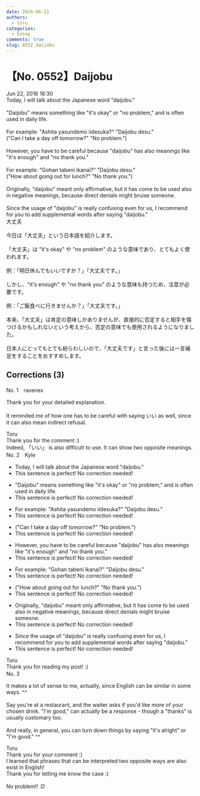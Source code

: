 ```yaml
---
date: 2016-06-22
authors:
  - toru
categories:
  - Essay
comments: true
slug: 0552_daijobu
---
```


# 【No. 0552】Daijobu
<div class="date">Jun 22, 2016 16:30</div>
<div id="post"><div id="body_show_ori">
Today, I will talk about the Japanese word "daijobu."<br/><br/>"Daijobu" means something like "it's okay" or "no problem," and is often used in daily life.<br/><br/>For example: "Ashita yasundemo iidesuka?" "Daijobu desu."<br/>("Can I take a day off tomorrow?" "No problem.")<br/><br/>However, you have to be careful because "daijobu" has also meanings like "it's enough" and "no thank you."<br/><br/>For example: "Gohan tabeni ikanai?" "Daijobu desu."<br/>("How about going out for lunch?" "No thank you.")<br/><br/>Originally, "daijobu" meant only affirmative, but it has come to be used also in negative meanings, because direct denials might bruise someone.<br/><br/>Since the usage of "daijobu" is really confusing even for us, I recommend for you to add supplemental words after saying "daijobu."
</div></div>

<!-- more -->

<div id="post_ja"><div id="body_show_mo">
大丈夫<br/><br/>今日は「大丈夫」という日本語を紹介します。<br/><br/>「大丈夫」は "it's okay" や "no problem" のような意味であり、とてもよく使われます。<br/><br/>例：「明日休んでもいいですか？」「大丈夫です。」<br/><br/>しかし、"it's enough" や "no thank you" のような意味も持つため、注意が必要です。<br/><br/>例：「ご飯食べに行きませんか？」「大丈夫です。」<br/><br/>本来、「大丈夫」は肯定の意味しかありませんが、直接的に否定すると相手を傷つけるかもしれないという考えから、否定の意味でも使用されるようになりました。<br/><br/>日本人にとってもとても紛らわしいので、「大丈夫です」と言った後には一言補足をすることをおすすめします。
</div></div>

## Corrections (3)
<div id="block"><div class="first_name"> No. 1　<span class="just_name">ravenex</span></div><div id="block2">
<p class="comment_small">
 Thank you for your detailed explanation.
 <br/>
 <br/>
 It reminded me of how one has to be careful with saying いい as well, since it can also mean indirect refusal.
</p>

</div><div class="name"><span class="just_name">Toru</span><br>
Thank you for the comment :)<br/>Indeed, 「いい」 is also difficult to use. It can show two opposite meanings.
</div>
</div>
<div id="block"><div class="first_name"> No. 2　<span class="just_name">Kyle</span></div><div id="block2">
<ul class="correction_field">
<li class="incorrect">Today, I will talk about the Japanese word "daijobu."</li>
<li class="corrected perfect">This sentence is perfect! No correction needed!</li>
</ul>
<ul class="correction_field">
<li class="incorrect">"Daijobu" means something like "it's okay" or "no problem," and is often used in daily life.</li>
<li class="corrected perfect">This sentence is perfect! No correction needed!</li>
</ul>
<ul class="correction_field">
<li class="incorrect">For example: "Ashita yasundemo iidesuka?" "Daijobu desu."</li>
<li class="corrected perfect">This sentence is perfect! No correction needed!</li>
</ul>
<ul class="correction_field">
<li class="incorrect">("Can I take a day off tomorrow?" "No problem.")</li>
<li class="corrected perfect">This sentence is perfect! No correction needed!</li>
</ul>
<ul class="correction_field">
<li class="incorrect">However, you have to be careful because "daijobu" has also meanings like "it's enough" and "no thank you."</li>
<li class="corrected perfect">This sentence is perfect! No correction needed!</li>
</ul>
<ul class="correction_field">
<li class="incorrect">For example: "Gohan tabeni ikanai?" "Daijobu desu."</li>
<li class="corrected perfect">This sentence is perfect! No correction needed!</li>
</ul>
<ul class="correction_field">
<li class="incorrect">("How about going out for lunch?" "No thank you.")</li>
<li class="corrected perfect">This sentence is perfect! No correction needed!</li>
</ul>
<ul class="correction_field">
<li class="incorrect">Originally, "daijobu" meant only affirmative, but it has come to be used also in negative meanings, because direct denials might bruise someone.</li>
<li class="corrected perfect">This sentence is perfect! No correction needed!</li>
</ul>
<ul class="correction_field">
<li class="incorrect">Since the usage of "daijobu" is really confusing even for us, I recommend for you to add supplemental words after saying "daijobu."</li>
<li class="corrected perfect">This sentence is perfect! No correction needed!</li>
</ul>
</div><div class="name"><span class="just_name">Toru</span><br>
Thank you for reading my post! :)
</div>
</div>
<div id="block"><div class="first_name"> No. 3　<span class="just_name"></span></div><div id="block2">
<p class="comment_small">
 It makes a lot of sense to me, actually, since English can be similar in some ways. ^^
 <br/>
 <br/>
 Say you're at a restaurant, and the waiter asks if you'd like more of your chosen drink. "I'm good," can actually be a response - though a "thanks" is usually customary too.
 <br/>
 <br/>
 And really, in general, you can turn down things by saying "it's alright" or "I'm good." ^^
</p>

</div><div class="name"><span class="just_name">Toru</span><br>
Thank you for your comment :)<br/>I learned that phrases that can be interpreted two opposite ways are also exist in English!<br/>Thank you for letting me know the case :)<br/>
</div>
<div class="name"><span class="just_name"></span><br>
No problem!! :D
</div>
</div>
